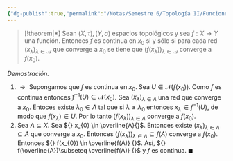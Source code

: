 ```yaml
---
{"dg-publish":true,"permalink":"/Notas/Semestre 6/Topología II/Funciones continuas y redes/"}
---
```


> [!theorem|*]
> Sean ${} (X,\tau), (Y,\sigma) {}$ espacios topológicos y sea ${} f: X \to Y {}$ una función. Entonces ${} f {}$ es continua en ${} x_{0} {}$ si y sólo si para cada red ${} (x_{\lambda})_{\lambda \in \mathcal{A}} {}$ que converge a ${} x_{0} {}$ se tiene que ${} (f(x_{\lambda}))_{\lambda \in \mathcal{A}} {}$ converge a ${} f(x_{0}) {}$.
> 

*Demostración.* 
1. ${} \rightarrow {}$ Supongamos que ${} f {}$ es continua en ${} x_{0} {}$. Sea ${} U \in \mathcal{N}(f(x_{0})) {}$. Como ${} f {}$ es continua entonces ${} f^{-1}(U) \in \mathcal{N}(x_{0}) {}$. Sea ${} (x_{\lambda})_{\lambda \in \Lambda} {}$ una red que converge a ${} x_{0} {}$. Entoces existe ${} \lambda_{0} \in \Lambda {}$ tal que si ${} \lambda\geq \lambda_{0} {}$ entonces ${} x_{\lambda} \in f^{-1}(U) {}$, de modo que ${} f(x_{\lambda}) \in U {}$. Por lo tanto ${} (f(x_{\lambda}))_{\lambda \in \Lambda} {}$ converge a ${} f(x_{0}) {}$.
2. Sea ${} A \subseteq X {}$. Sea ${} x_{0} \in \overline{A}{}$. Entonces existe ${} (x_{\lambda})_{\lambda \in \Lambda} \subseteq A {}$ que converge a ${} x_{0} {}$. Entonces ${} (f(x_{\lambda}))_{\lambda \in \Lambda}\subseteq f(A) {}$ converge a ${} f(x_{0}) {}$. Entonces ${} f(x_{0}) \in \overline{f(A)} {}$. Así, ${} f(\overline{A})\subseteq \overline{f(A)} {}$ y ${} f {}$ es continua.
$\blacksquare$